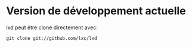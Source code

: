 # Version de développement actuelle

lxd peut être cloné directement avec:

    git clone git://github.com/lxc/lxd
